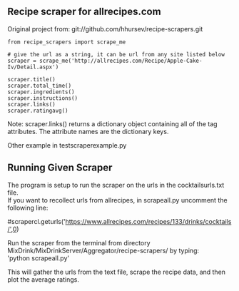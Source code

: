 ## Recipe scraper for allrecipes.com

Original project from:
git://github.com/hhursev/recipe-scrapers.git


    from recipe_scrapers import scrape_me

    # give the url as a string, it can be url from any site listed below
    scraper = scrape_me('http://allrecipes.com/Recipe/Apple-Cake-Iv/Detail.aspx')

    scraper.title()
    scraper.total_time()
    scraper.ingredients()
    scraper.instructions()
    scraper.links()
    scraper.ratingavg()

Note: scraper.links() returns a dictionary object containing all of the <a> tag attributes. The attribute names are the dictionary keys.
    
Other example in testscraperexample.py

## Running Given Scraper  

The program is setup to run the scraper on the urls in the cocktailsurls.txt file.  
If you want to recollect urls from allrecipes, in scrapeall.py uncomment the following line:

#scrapercl.geturls('https://www.allrecipes.com/recipes/133/drinks/cocktails/',0)

Run the scraper from the terminal from directory MixDrink/MixDrinkServer/Aggregator/recipe-scrapers/ by typing:  
'python scrapeall.py'

This will gather the urls from the text file, scrape the recipe data, and then plot the average ratings.
